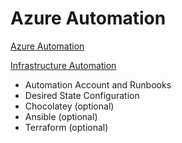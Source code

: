 # Azure Automation

[Azure Automation](https://docs.microsoft.com/en-us/azure/automation/automation-intro)

[Infrastructure Automation](https://docs.microsoft.com/en-us/azure/virtual-machines/windows/infrastructure-automation)

- Automation Account and Runbooks
- Desired State Configuration
- Chocolatey (optional)
- Ansible (optional)
- Terraform (optional)
